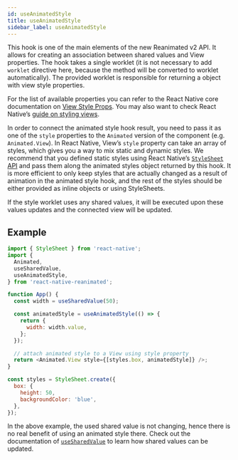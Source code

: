 ```yaml
---
id: useAnimatedStyle
title: useAnimatedStyle
sidebar_label: useAnimatedStyle
---
```


This hook is one of the main elements of the new Reanimated v2 API.
It allows for creating an association between shared values and View properties.
The hook takes a single worklet (it is not necessary to add `worklet` directive here, because the method will be converted to worklet automatically).
The provided worklet is responsible for returning a object with view style properties.

For the list of available properties you can refer to the React Native core documentation on [View Style Props](https://reactnative.dev/docs/view-style-props). You may also want to check React Native’s [guide on styling views](https://reactnative.dev/docs/style).

In order to connect the animated style hook result, you need to pass it as one of the `style` properties to the `Animated` version of the component (e.g. `Animated.View`).
In React Native, View’s `style` property can take an array of styles, which gives you a way to mix static and dynamic styles.
We recommend that you defined static styles using React Native’s [`StyleSheet` API](https://reactnative.dev/docs/stylesheet) and pass them along the animated styles object returned by this hook.
It is more efficient to only keep styles that are actually changed as a result of animation in the animated style hook, and the rest of the styles should be either provided as inline objects or using StyleSheets.

If the style worklet uses any shared values, it will be executed upon these values updates and the connected view will be updated.

## Example

```js {11-15}
import { StyleSheet } from 'react-native';
import {
  Animated,
  useSharedValue,
  useAnimatedStyle,
} from 'react-native-reanimated';

function App() {
  const width = useSharedValue(50);

  const animatedStyle = useAnimatedStyle(() => {
    return {
      width: width.value,
    };
  });

  // attach animated style to a View using style property
  return <Animated.View style={[styles.box, animatedStyle]} />;
}

const styles = StyleSheet.create({
  box: {
    height: 50,
    backgroundColor: 'blue',
  },
});
```

In the above example, the used shared value is not changing, hence there is no real benefit of using an animated style there.
Check out the documentation of [`useSharedValue`](useSharedValue) to learn how shared values can be updated.
